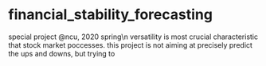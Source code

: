 # financial_stability_forecasting
special project @ncu, 2020 spring\n
versatility is most crucial characteristic that stock market poccesses. this project is not aiming at precisely predict the ups and downs, but trying to 
